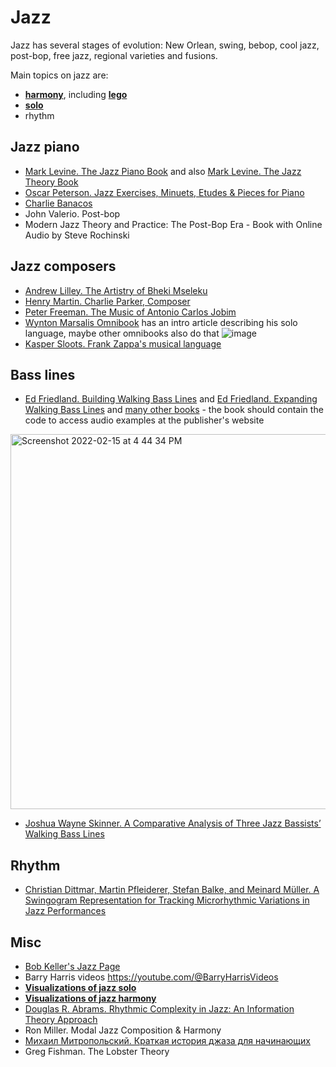 Jazz
===

Jazz has several stages of evolution: New Orlean, swing, bebop, cool jazz, post-bop, free jazz, regional varieties and fusions.

Main topics on jazz are:
- [**harmony**](jazz_harmony.md), including [**lego**](lego.md)
- [**solo**](jazz_solo.md)
- rhythm


Jazz piano
---

- [Mark Levine. The Jazz Piano Book](https://amzn.to/3uQwd2Q) and also [Mark Levine. The Jazz Theory Book](https://amzn.to/3uVHVt1)
- [Oscar Peterson. Jazz Exercises, Minuets, Etudes & Pieces for Piano](https://amzn.to/3GQFDOe)
- [Charlie Banacos](https://en.wikipedia.org/wiki/Charlie_Banacos)
- John Valerio. Post-bop
- Modern Jazz Theory and Practice: The Post-Bop Era - Book with Online Audio by Steve Rochinski

Jazz composers
---

- [Andrew Lilley. The Artistry of Bheki Mseleku](https://www.africanminds.co.za/wp-content/uploads/2020/06/Bheki-Mseleku-music-book-22Jun1200-Web-s.pdf)
- [Henry Martin. Charlie Parker, Composer](https://www.amazon.com/Charlie-Parker-Composer-Henry-Martin/dp/0190923385)
- [Peter Freeman. The Music of Antonio Carlos Jobim](https://www.amazon.com/Music-Antonio-Carlos-Jobim/dp/1783209372)
- [Wynton Marsalis Omnibook](https://wyntonmarsalis.org/books/title/wynton-marsalis-omnibook) has an intro article describing his solo language, maybe other omnibooks also do that
![image](https://user-images.githubusercontent.com/1491908/235591439-38e5949d-70c6-4a58-a524-6ab5ac84148f.png)
- [Kasper Sloots. Frank Zappa's musical language](https://www.zappa-analysis.com/)

Bass lines
---

- [Ed Friedland. Building Walking Bass Lines](https://amzn.to/35175vz) and [Ed Friedland. Expanding Walking Bass Lines](https://amzn.to/3LDK8z6) and [many other books](https://www.halleonard.com/search/author/77845/ed-friedland) - the book should contain the code to access audio examples at the publisher's website

<img width="600" alt="Screenshot 2022-02-15 at 4 44 34 PM" src="https://user-images.githubusercontent.com/1491908/154074173-859e4172-ac20-46ed-870d-4227b1967532.png">

- [Joshua Wayne Skinner. A Comparative Analysis of Three Jazz Bassists’ Walking Bass Lines](https://digscholarship.unco.edu/dissertations/329/)

Rhythm
---
- [Christian Dittmar, Martin Pfleiderer, Stefan Balke, and Meinard Müller. A Swingogram Representation for Tracking Microrhythmic Variations in Jazz Performances](https://www.audiolabs-erlangen.de/resources/MIR/2017-JNMR-SwingRatio)

Misc
---

- [Bob Keller's Jazz Page](https://www.cs.hmc.edu/~keller/jazz/)
- Barry Harris videos https://youtube.com/@BarryHarrisVideos
- [**Visualizations of jazz solo**](jazz_solo_visualizations.md)
- [**Visualizations of jazz harmony**](jazz_harmony_visualizations.md)
- [Douglas R. Abrams. Rhythmic Complexity in Jazz: An Information Theory Approach](https://scholarworks.umass.edu/cgi/viewcontent.cgi?article=3876&context=dissertations_2)
- Ron Miller. Modal Jazz Composition & Harmony
- [Михаил Митропольский. Краткая история джаза для начинающих](https://www.jazz.ru/library/jazz-history-for-beginners/)
- Greg Fishman. The Lobster Theory
